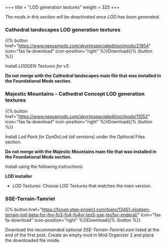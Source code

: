 +++
title = "LOD generation textures"
weight = 325
+++

*The mods in this section will be deactivated once LOD has been generated.*

### Cathedral landscapes LOD generation textures
{{% button href="https://www.nexusmods.com/skyrimspecialedition/mods/21954" icon="fas fa-download" icon-position="right" %}}Download{{% /button %}}

Install *LODGEN Textures for v3*.

**Do not merge with the Cathedral landscapes main file that was installed in the Foundational Mods section.** 

### Majestic Mountains - Cathedral Concept LOD generation textures
{{% button href="https://www.nexusmods.com/skyrimspecialedition/mods/11052" icon="fas fa-download" icon-position="right" %}}Download{{% /button %}}

Install *Lod Pack for DynDoLod (all versions)* under the Optional Files section. 

**Do not merge with the Majestic Mountains main file that was installed in the Foundational Mods section.** 

Install using the following instructions:

**LOD installer**

* LOD Textures: Choose LOD Textures that matches the main version.

### SSE-Terrain-Tamriel
{{% button href="https://forum.step-project.com/topic/13451-xlodgen-terrain-lod-beta-for-fnv-fo3-fo4-fo4vr-tes5-sse-tes5vr-enderal/" icon="fas fa-download" icon-position="right" %}}Download{{% /button %}}

Download the recommended optional *SSE-Terrain-Tamriel.esm* listed at the end of the first post. Create an empty mod in Mod Organizer 2 and place the downloaded file inside.
